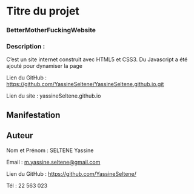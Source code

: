 # Titre du projet
### BetterMotherFuckingWebsite
### Description : 
C’est un site internet construit avec HTML5 et CSS3. Du Javascript a été ajouté pour dynamiser la page

Lien du GitHub : https://github.com/YassineSeltene/YassineSeltene.github.io.git

Lien du site : yassineSeltene.github.io

## Manifestation




## Auteur
Nom et Prénom : SELTENE Yassine 

Email : m.yassine.seltene@gmail.com

Lien du GitHub : https://github.com/YassineSeltene/

Tél : 22 563 023
